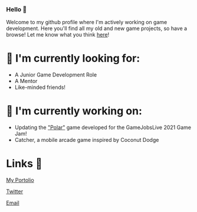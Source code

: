 ### Hello 👋

Welcome to my github profile where I'm actively working on game development.
Here you'll find all my old and new game projects, so have a browse!
Let me know what you think [here](https://www.twitter.com/AlexDonisthorpe)!

# 🌱 I'm currently looking for:
 * A Junior Game Development Role
 * A Mentor
 * Like-minded friends!

# 🔭 I'm currently working on:
 * Updating the ["Polar"](https://alixxir.itch.io/polar) game developed for the GameJobsLive 2021 Game Jam!
 * Catcher, a mobile arcade game inspired by Coconut Dodge

# Links 💬
[My Portolio](https://alex.donisthorpe.me)

[Twitter](https://www.twitter.com)

[Email](alex@donisthorpe.me)


<!--
**AlexDonisthorpe/AlexDonisthorpe** is a ✨ _special_ ✨ repository because its `README.md` (this file) appears on your GitHub profile.

Here are some ideas to get you started:

- 🔭 I’m currently working on ...
- 🌱 I’m currently learning ...
- 👯 I’m looking to collaborate on ...
- 🤔 I’m looking for help with ...
- 💬 Ask me about ...
- 📫 How to reach me: ...
- 😄 Pronouns: ...
- ⚡ Fun fact: ...
-->
